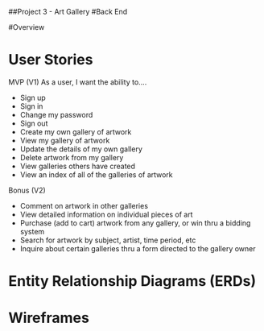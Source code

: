 ##Project 3 - Art Gallery
#Back End

#Overview

# User Stories 

MVP (V1)
As a user, I want the ability to….
  -  Sign up
  -  Sign in
  -  Change my password
  -  Sign out
  -  Create my own gallery of artwork
  -  View my gallery of artwork
  -  Update the details of my own gallery
  -  Delete artwork from my gallery
  -  View galleries others have created
  -  View an index of all of the galleries of artwork

Bonus (V2)

  -  Comment on artwork in other galleries
  -  View detailed information on individual pieces of art
  -  Purchase (add to cart) artwork from any gallery, or win thru a bidding system
  -  Search for artwork by subject, artist, time period, etc
  -  Inquire about certain galleries thru a form directed to the gallery owner


# Entity Relationship Diagrams (ERDs)

# Wireframes 


